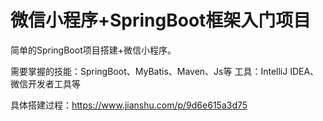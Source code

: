 # 微信小程序+SpringBoot框架入门项目


简单的SpringBoot项目搭建+微信小程序。

需要掌握的技能：SpringBoot、MyBatis、Maven、Js等 工具：IntelliJ IDEA、微信开发者工具等

具体搭建过程：https://www.jianshu.com/p/9d6e615a3d75
